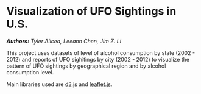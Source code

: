 # Visualization of UFO Sightings in U.S.
**_Authors:_** _Tyler Alicea, Leeann Chen, Jim Z. Li_

This project uses datasets of level of alcohol consumption by state (2002 - 2012) and reports of UFO sighitings by city (2002 - 2012) to visualize the pattern of UFO sightings by geographical region and by alcohol consumption level. 

Main libraries used are [d3.js](https://d3js.org) and [leaflet.js](http://leafletjs.com).
